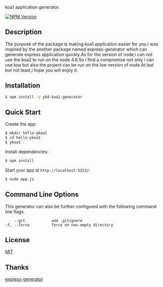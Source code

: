 
koa1 application generator.

[![NPM Version][npm-image]][npm-url]

## Description

The purpose of the package is making koa1 application easier for you.I was inspired by the another package named express-generator which can generate express application quickly.As for the version of node,i can not use the koa2 to run on the node 4.6.So i find a compromise not only i can use koa but also the project can be run on the low version of node.At last but not least,i hope you will enjoy it.

## Installation

```sh
$ npm install -g ykd-koa1-generator
```

## Quick Start

Create the app:

```bash
$ mkdir hello-ykoa1
$ cd hello-ykoa1
$ ykoa1
```

Install dependencies:

```bash
$ npm install
```

Start your  app at `http://localhost:5223/`:

```bash
$ node app.js
```

## Command Line Options

This generator can also be further configured with the following command line flags.

        --git            add .gitignore
    -f, --force          force on non-empty directory

## License

[MIT](LICENSE)

## Thanks
[express-generator](https://www.npmjs.com/package/express-generator)


[npm-image]: https://img.shields.io/npm/v/ykd-koa1-generator.svg
[npm-url]: https://npmjs.org/package/ykd-koa1-generator